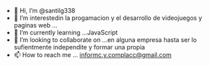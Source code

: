 - 👋 Hi, I’m @santilg338
- 👀 I’m interestedin la progamacion y el desarrollo de videojuegos y paginas web  ...
- 🌱 I’m currently learning ...JavaScript
- 💞️ I’m looking to collaborate on ...en alguna empresa hasta ser lo sufientmente independite y formar una propia
- 📫 How to reach me ... informc.y.complacc@gmail.com

<!---
santilg338/santilg338 is a ✨ special ✨ repository because its `README.md` (this file) appears on your GitHub profile.
You can click the Preview link to take a look at your changes.
--->
